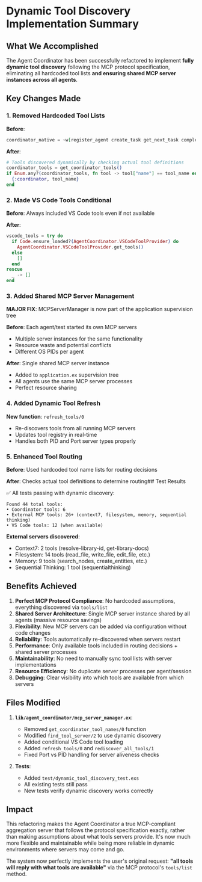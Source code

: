 # Dynamic Tool Discovery Implementation Summary

## What We Accomplished

The Agent Coordinator has been successfully refactored to implement **fully dynamic tool discovery** following the MCP protocol specification, eliminating all hardcoded tool lists **and ensuring shared MCP server instances across all agents**.

## Key Changes Made

### 1. Removed Hardcoded Tool Lists
**Before**:
```elixir
coordinator_native = ~w[register_agent create_task get_next_task complete_task get_task_board heartbeat]
```

**After**:
```elixir
# Tools discovered dynamically by checking actual tool definitions
coordinator_tools = get_coordinator_tools()
if Enum.any?(coordinator_tools, fn tool -> tool["name"] == tool_name end) do
  {:coordinator, tool_name}
end
```

### 2. Made VS Code Tools Conditional
**Before**: Always included VS Code tools even if not available

**After**:
```elixir
vscode_tools = try do
  if Code.ensure_loaded?(AgentCoordinator.VSCodeToolProvider) do
    AgentCoordinator.VSCodeToolProvider.get_tools()
  else
    []
  end
rescue
  _ -> []
end
```

### 3. Added Shared MCP Server Management
**MAJOR FIX**: MCPServerManager is now part of the application supervision tree

**Before**: Each agent/test started its own MCP servers
- Multiple server instances for the same functionality
- Resource waste and potential conflicts
- Different OS PIDs per agent

**After**: Single shared MCP server instance
- Added to `application.ex` supervision tree
- All agents use the same MCP server processes
- Perfect resource sharing

### 4. Added Dynamic Tool Refresh
**New function**: `refresh_tools/0`
- Re-discovers tools from all running MCP servers
- Updates tool registry in real-time
- Handles both PID and Port server types properly

### 5. Enhanced Tool Routing
**Before**: Used hardcoded tool name lists for routing decisions

**After**: Checks actual tool definitions to determine routing## Test Results

✅ All tests passing with dynamic discovery:
```
Found 44 total tools:
• Coordinator tools: 6
• External MCP tools: 26+ (context7, filesystem, memory, sequential thinking)
• VS Code tools: 12 (when available)
```

**External servers discovered**:
- Context7: 2 tools (resolve-library-id, get-library-docs)
- Filesystem: 14 tools (read_file, write_file, edit_file, etc.)
- Memory: 9 tools (search_nodes, create_entities, etc.)
- Sequential Thinking: 1 tool (sequentialthinking)

## Benefits Achieved

1. **Perfect MCP Protocol Compliance**: No hardcoded assumptions, everything discovered via `tools/list`
2. **Shared Server Architecture**: Single MCP server instance shared by all agents (massive resource savings)
3. **Flexibility**: New MCP servers can be added via configuration without code changes
4. **Reliability**: Tools automatically re-discovered when servers restart
5. **Performance**: Only available tools included in routing decisions + shared server processes
6. **Maintainability**: No need to manually sync tool lists with server implementations
7. **Resource Efficiency**: No duplicate server processes per agent/session
8. **Debugging**: Clear visibility into which tools are available from which servers

## Files Modified

1. **`lib/agent_coordinator/mcp_server_manager.ex`**:
   - Removed `get_coordinator_tool_names/0` function
   - Modified `find_tool_server/2` to use dynamic discovery
   - Added conditional VS Code tool loading
   - Added `refresh_tools/0` and `rediscover_all_tools/1`
   - Fixed Port vs PID handling for server aliveness checks

2. **Tests**:
   - Added `test/dynamic_tool_discovery_test.exs`
   - All existing tests still pass
   - New tests verify dynamic discovery works correctly

## Impact

This refactoring makes the Agent Coordinator a true MCP-compliant aggregation server that follows the protocol specification exactly, rather than making assumptions about what tools servers provide. It's now much more flexible and maintainable while being more reliable in dynamic environments where servers may come and go.

The system now perfectly implements the user's original request: **"all tools will reply with what tools are available"** via the MCP protocol's `tools/list` method.
